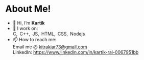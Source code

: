 # <h1 style="color: Black;">About Me!</h1>
- 👋 Hi, I’m <span><b>Kartik</b></span>
- 🌱 I work on:
         <div>
        <span style="margin-right:3px;">C, </span>
        <span style="margin-right:3px;">C++, </span>
        <span style="margin-right:3px;">JS, </span>
        <span style="margin-right:3px;">HTML, </span>
        <span style="margin-right:3px;">CSS, </span>
        <span style="margin-right:3px;">Nodejs</span>
         </div>
- 📫 How to reach me:
         <div>Email me @ kitrakiar73@gmail.com</div>
         <div>LinkedIn: https://www.linkedin.com/in/kartik-rai-0067951bb</div>
  
